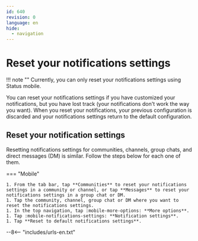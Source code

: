 ```yaml
---
id: 640
revision: 0
language: en
hide:
  - navigation
---
```


# Reset your notifications settings

!!! note ""
    Currently, you can only reset your notifications settings using Status mobile.

You can reset your notifications settings if you have customized your notifications, but you have lost track (your notifications don't work the way you want). When you reset your notifications, your previous configuration is discarded and your notifications settings return to the default configuration.

## Reset your notification settings

Resetting notifications settings for communities, channels, group chats, and direct messages (DM) is similar. Follow the steps below for each one of them.

=== "Mobile"

    1. From the tab bar, tap **Communities** to reset your notifications settings in a community or channel, or tap **Messages** to reset your notifications settings in a group chat or DM.
    1. Tap the community, channel, group chat or DM where you want to reset the notifications settings.
    1. In the top navigation, tap :mobile-more-options: **More options**.
    1. Tap :mobile-notifications-settings: **Notification settings**. 
    1. Tap **Reset to default notifications settings**.

--8<-- "includes/urls-en.txt"
